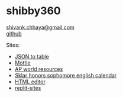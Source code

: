 # shibby360

shivank.chhaya@gmail.com  
[github](https://github.com/shibby360/)

Sites:
+ [JSON to table](https://shibby360.github.io/json-to-table/)
+ [Mottle](https://shibby360.github.io/mottle/)
+ [AP world resources](https://shibby360.github.io/ap-world/)
+ [Sklar honors sophomore english calendar](https://shibby360.github.io/sklar-hse/)
+ [HTML editor](https://shibby360.github.io/html-editor/)
+ [replit-sites](https://shibby360.github.io/replit-sites/)
